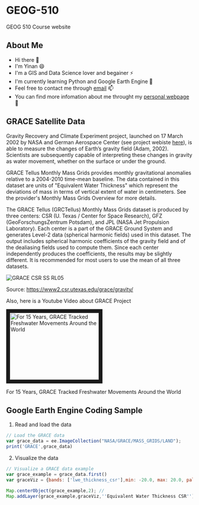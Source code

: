 # GEOG-510
GEOG 510 Course website

## About Me
* Hi there 👋
* I'm Yinan 😄
* I'm a GIS and Data Science lover and begainer ⚡
* I'm currently learning Python and Google Earth Engine 🌱
* Feel free to contact me through [email](mailto:feng.945@osu.edu) 📫
* You can find more infomation about me throught my [personal webpage](https://u.osu.edu/feng.945/) 💬

## GRACE Satellite Data
Gravity Recovery and Climate Experiment project, launched on 17 March 2002 by NASA and German Aerospace Center (see project webiste [here](https://grace.jpl.nasa.gov/mission/grace/)), is able to measure the changes of Earth’s gravity field (Adam, 2002). Scientists are subsequently capable of interpreting these changes in gravity as water movement, whether on the surface or under the ground.

GRACE Tellus Monthly Mass Grids provides monthly gravitational anomalies relative to a 2004-2010 time-mean baseline. The data contained in this dataset are units of "Equivalent Water Thickness" which represent the deviations of mass in terms of vertical extent of water in centimeters. See the provider's Monthly Mass Grids Overview for more details.

The GRACE Tellus (GRCTellus) Monthly Mass Grids dataset is produced by three centers: CSR (U. Texas / Center for Space Research), GFZ (GeoForschungsZentrum Potsdam), and JPL (NASA Jet Propulsion Laboratory). Each center is a part of the GRACE Ground System and generates Level-2 data (spherical harmonic fields) used in this dataset. The output includes spherical harmonic coefficients of the gravity field and of the dealiasing fields used to compute them. Since each center independently produces the coefficients, the results may be slightly different. It is recommended for most users to use the mean of all three datasets. 

![GRACE CSR SS RL05][sample]

[sample]:https://www2.csr.utexas.edu/grace/gravity/ggm05/ggm05-01.png
Source: https://www2.csr.utexas.edu/grace/gravity/

Also, here is a Youtube Video about GRACE Project

<a href="http://www.youtube.com/watch?feature=player_embedded&v=MaxBOvQ2a_o" target="_blank"><img src="http://img.youtube.com/vi/MaxBOvQ2a_o/0.jpg" 
alt="For 15 Years, GRACE Tracked Freshwater Movements Around the World" width="240" height="180" border="10" /></a>

For 15 Years, GRACE Tracked Freshwater Movements Around the World
## Google Earth Engine Coding Sample
1. Read and load the data
```javascript
// Load the GRACE data
var grace_data = ee.ImageCollection("NASA/GRACE/MASS_GRIDS/LAND");
print('GRACE',grace_data)

```
2. Visualize the data
```javascript
// Visualize a GRACE data example
var grace_example = grace_data.first()
var graceViz = {bands: ['lwe_thickness_csr'],min: -20.0, max: 20.0, palette: ['red','blue']};

Map.centerObject(grace_example,2); //
Map.addLayer(grace_example,graceViz,''Equivalent Water Thickness CSR'');

```
